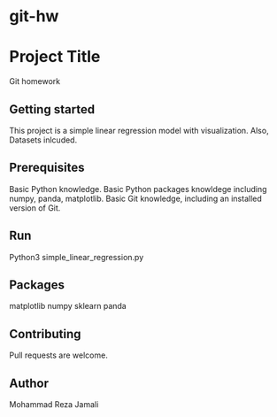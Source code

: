 # git-hw
# Project Title
Git homework

## Getting started
This project is a simple linear regression model with visualization. Also, Datasets inlcuded.

## Prerequisites
Basic Python knowledge.
Basic Python packages knowldege including numpy, panda, matplotlib.
Basic Git knowledge, including an installed version of Git.

## Run
Python3 simple_linear_regression.py

## Packages
matplotlib
numpy
sklearn
panda


## Contributing
Pull requests are welcome.

## Author
Mohammad Reza Jamali
